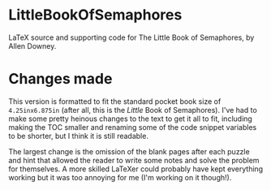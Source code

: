 # LittleBookOfSemaphores
LaTeX source and supporting code for The Little Book of Semaphores, by Allen Downey.

# Changes made
This version is formatted to fit the standard pocket book size of `4.25inx6.875in` (after all, this is the _Little_ Book of Semaphores). I've had to make some pretty heinous changes to the text to get it all to fit, including making the TOC smaller and renaming some of the code snippet variables to be shorter, but I think it is still readable.

The largest change is the omission of the blank pages after each puzzle and hint that allowed the reader to write some notes and solve the problem for themselves. A more skilled LaTeXer could probably have kept everything working but it was too annoying for me (I'm working on it though!).